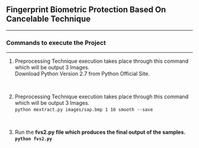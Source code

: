 <h2>Fingerprint Biometric Protection Based  On Cancelable Technique</h2>
<hr>
<h3>Commands to execute the Project</h3>
<hr>

1. Preprocessing Technique execution takes place through this command which will be output 3 Images. <br>
Download Python Version 2.7 from Python Official Site.

<br>

2. Preprocessing Technique execution takes place through this command which will be output 3 Images. <br>
```python mextract.py images/sap.bmp 1 16 smooth --save```

<br>

3. Run the <b>fvs2.py<b> file which produces the final output of the samples. <br>
```python fvs2.py```
  
  <br>
